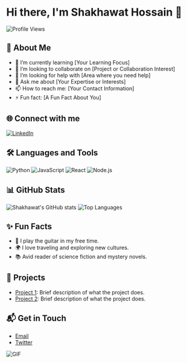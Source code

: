 # Hi there, I'm Shakhawat Hossain 👋

![Profile Views](https://komarev.com/ghpvc/?username=shakhawathossain07&color=brightgreen)

## 🚀 About Me
- 🌱 I’m currently learning [Your Learning Focus]
- 👯 I’m looking to collaborate on [Project or Collaboration Interest]
- 🤔 I’m looking for help with [Area where you need help]
- 💬 Ask me about [Your Expertise or Interests]
- 📫 How to reach me: [Your Contact Information]
- ⚡ Fun fact: [A Fun Fact About You]

## 🌐 Connect with me
[![LinkedIn](https://img.shields.io/badge/LinkedIn-0077B5?style=for-the-badge&logo=linkedin&logoColor=white)](https://www.linkedin.com/in/shakhawathossain07/)

## 🛠️ Languages and Tools
![Python](https://img.shields.io/badge/Python-3776AB?style=for-the-badge&logo=python&logoColor=white)
![JavaScript](https://img.shields.io/badge/JavaScript-F7DF1E?style=for-the-badge&logo=javascript&logoColor=white)
![React](https://img.shields.io/badge/React-20232A?style=for-the-badge&logo=react&logoColor=61DAFB)
![Node.js](https://img.shields.io/badge/Node.js-339933?style=for-the-badge&logo=nodedotjs&logoColor=white)

## 📊 GitHub Stats
![Shakhawat's GitHub stats](https://github-readme-stats.vercel.app/api?username=shakhawathossain07&show_icons=true&theme=radical)
![Top Languages](https://github-readme-stats.vercel.app/api/top-langs/?username=shakhawathossain07&layout=compact)

## ✨ Fun Facts
- 🎸 I play the guitar in my free time.
- 🌍 I love traveling and exploring new cultures.
- 📚 Avid reader of science fiction and mystery novels.

## 💼 Projects
- [Project 1](https://github.com/shakhawathossain07/project1): Brief description of what the project does.
- [Project 2](https://github.com/shakhawathossain07/project2): Brief description of what the project does.

## 📬 Get in Touch
- [Email](mailto:your-email@example.com)
- [Twitter](https://twitter.com/your-twitter-handle)

![GIF](https://media.giphy.com/media/26xBwdIuRJiAIqHwA/giphy.gif)
